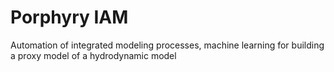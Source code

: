 # Porphyry IAM

Automation of integrated modeling processes, machine learning for building a proxy model of a hydrodynamic model
